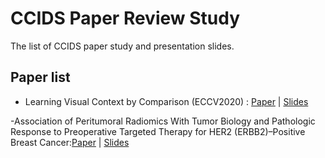 # CCIDS Paper Review Study
The list of CCIDS paper study and presentation slides.


## Paper list

- Learning Visual Context by Comparison (ECCV2020) : [Paper](https://arxiv.org/abs/2007.07506) | [Slides](https://www.slideshare.net/DongminChoi6/review-learning-visual-context-by-comparison-cdm)


-Association of Peritumoral Radiomics With Tumor Biology and Pathologic Response to Preoperative Targeted Therapy for HER2 (ERBB2)–Positive Breast Cancer:[Paper](https://jamanetwork.com/journals/jamanetworkopen/fullarticle/2730783?utm_campaign=articlePDF&utm_medium=articlePDFlink&utm_source=articlePDF&utm_content=jamanetworkopen.2019.2561) | [Slides](https://drive.google.com/file/d/1AoG4WxIJ-XqCB_QLBbHdIyU1miX8umuD/view?usp=sharing)
